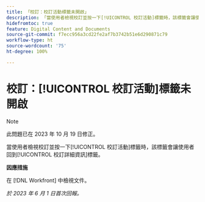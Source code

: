 ```yaml
---
title: 「校訂：校訂活動標籤未開啟」
description: 「當使用者檢視校訂並按一下[!UICONTROL 校訂活動]標籤時，該標籤會讓使用者回到[!UICONTROL 校訂詳細資訊]標籤。」
hidefromtoc: true
feature: Digital Content and Documents
source-git-commit: f7ecc956a3cd22fe2af7b3742b51e6d290871c79
workflow-type: ht
source-wordcount: '75'
ht-degree: 100%

---
```



# 校訂：[!UICONTROL 校訂活動]標籤未開啟

>[!NOTE]
>
>此問題已在 2023 年 10 月 19 日修正。

當使用者檢視校訂並按一下[!UICONTROL 校訂活動]標籤時，該標籤會讓使用者回到[!UICONTROL 校訂詳細資訊]標籤。

**因應措施**

在 [!DNL Workfront] 中檢視文件。

_於 2023 年 6 月 1 日首次回報。_
